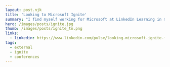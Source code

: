 ```yaml
---
layout: post.njk
title: 'Looking to Microsoft Ignite'
summary: "I find myself working for Microsoft at LinkedIn Learning in my very first Microsoft conference...Ignite. Needless to say, I feel a bit like a fish out of water, really more like a cat that's been adopted by a giraffe family. Here's what I'll be looking for during the week."
hero: /images/posts/ignite.jpg
thumb: /images/posts/ignite_tn.png
links:
  - linkedin: https://www.linkedin.com/pulse/looking-microsoft-ignite-first-time-attendee-journey-find-villalobos
tags:
  - external
  - ignite
  - conferences
---
```

